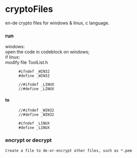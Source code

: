 # cryptoFiles   
en-de crypto files for windows &amp; linux, c language.

### run    
  windows:    
  open the code in codeblock on windows;     
  if linux:    
  modify file ToolList.h     
  ```
		#ifndef _WIN32
		#define _WIN32

		//#ifndef _LINUX
		//#define _LINUX
  ```    
  
  #### to  
  ```   
		//#ifndef _WIN32
		//#define _WIN32

		#ifndef _LINUX
		#define _LINUX
  ```   
  
###  encrypt or decrypt
    Create a file to de-or-encrypt other files, such as *.pem
